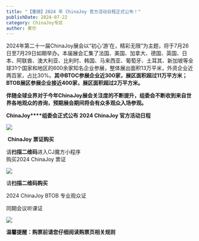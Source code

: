 ```yaml
---
title: "【重磅】2024 年 ChinaJoy 官方活动日程正式公布！"
publishDate: 2024-07-22
category: ChinaJoy专区
author: 莱尔
---
```


2024年第二十一届ChinaJoy展会以“初心‘游’在，精彩无限”为主题，将于7月26日至7月29日如期举办。本届展会汇集了法国、美国、加拿大、德国、英国、日本、阿联酋、澳大利亚、比利时、韩国、马来西亚、葡萄牙、土耳其、新加坡等全球31个国家和地区的600余家知名企业参展，整体展出面积13万平米，外资企业近两百家，占比30%。**其中BTOC参展企业近300家，展区面积超过11万平方米；BTOB展区参展企业接近400家，展区面积超过2万平方米。**

**伴随全球业界对于今年ChinaJoy展会关注度的不断提升，组委会不断收到来自世界各地观众的咨询，预期展会期间将会有众多观众入场参观。**

**ChinaJoy****组委会正式公布 2024 ChinaJoy 官方活动日程**

![](https://ec-net-1251389766.cos.ap-shanghai.myqcloud.com/wp-content/uploads/2024/07/20240722214131151-347x1024.png)

 **ChinaJoy** **票证购买**

  
请**扫描二维码**进入CJ魔方小程序  
购买2024 ChinaJoy 票证

![](https://ec-net-1251389766.cos.ap-shanghai.myqcloud.com/wp-content/uploads/2024/07/20240722214156544.png)

  
请**扫描二维码购买**

2024 ChinaJoy BTOB 专业观众证

同期会议听课证

![](https://ec-net-1251389766.cos.ap-shanghai.myqcloud.com/wp-content/uploads/2024/07/20240722214154799.png)

**温馨提醒：购票前请您仔细阅读购票页相关规则**
